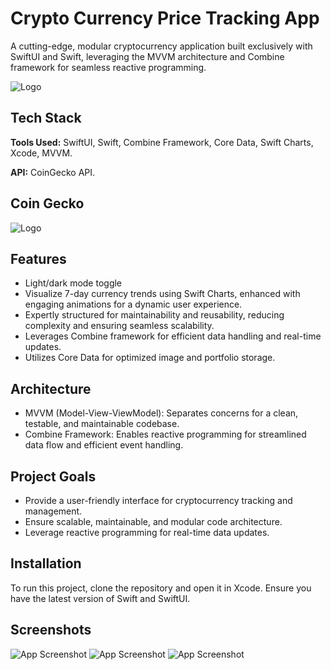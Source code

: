 
# Crypto Currency Price Tracking App

A cutting-edge, modular cryptocurrency application built exclusively with SwiftUI and Swift, leveraging the MVVM architecture and Combine framework for seamless reactive programming.


![Logo](https://raw.githubusercontent.com/iadiraj/CryptoApp/main/CryptoApp/Screenshots/logo.png?width=100&height=100)


## Tech Stack

**Tools Used:** SwiftUI, Swift, Combine Framework, Core Data, Swift Charts, Xcode, MVVM.

**API:** CoinGecko API.


## Coin Gecko 
![Logo](https://raw.githubusercontent.com/iadiraj/CryptoApp/main/CryptoApp/Screenshots/coingecko.png?width=100&height=100)
## Features

- Light/dark mode toggle
- Visualize 7-day currency trends using Swift Charts, enhanced with engaging animations for a dynamic user experience.
- Expertly structured for maintainability and reusability, reducing complexity and ensuring seamless scalability.
- Leverages Combine framework for efficient data handling and real-time updates.
- Utilizes Core Data for optimized image and portfolio storage.


## Architecture

- MVVM (Model-View-ViewModel): Separates concerns for a clean, testable, and maintainable codebase.
- Combine Framework: Enables reactive programming for streamlined data flow and efficient event handling.
## Project Goals

- Provide a user-friendly interface for cryptocurrency tracking and management.
- Ensure scalable, maintainable, and modular code architecture.
- Leverage reactive programming for real-time data updates.
## Installation

To run this project, clone the repository and open it in Xcode. Ensure you have the latest version of Swift and SwiftUI.
    
## Screenshots

![App Screenshot](https://raw.githubusercontent.com/iadiraj/CryptoApp/main/CryptoApp/Screenshots/1.png)
![App Screenshot](https://raw.githubusercontent.com/iadiraj/CryptoApp/main/CryptoApp/Screenshots/5.png)
![App Screenshot](https://raw.githubusercontent.com/iadiraj/CryptoApp/main/CryptoApp/Screenshots/7.png)

